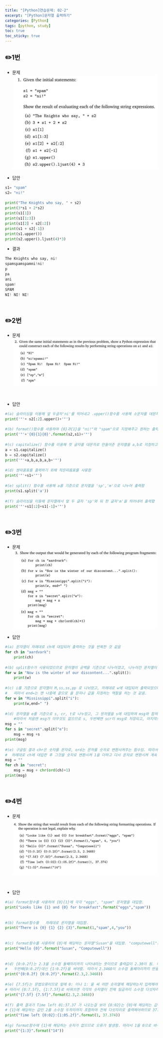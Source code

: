 ```yaml
---
title: "[Python]연습문제: 02-2"
excerpt: "[Python]문자열 출력하기"
categories: [Python]
tags: [python, study]
toc: true
toc_sticky: true
---
```

## ✏️1번
- 문제<br>
![문제 이미지-불러오기 실패](/assets/Image/python_assign_02_2_1.png)<br>

- 답안<br>
```python
s1= "spam"
s2= "ni!"

print("The Knights who say, " + s2)
print(3*s1 + 2*s2)
print(s1[1])
print(s1[1:3])
print(s1[2] + s2[:2])
print(s1 + s2[-1])
print(s1.upper())
print(s2.upper().ljust(4)*3)
```

- 결과<br>
```python
The Knights who say, ni!
spamspamspamni!ni!
p
pa
ani
spam!
SPAM
NI! NI! NI!
```

<br>

## ✏️2번
  - 문제<br>
    ![문제 이미지-불러오기 실패](/assets/Image/python_assign_02_2_2.png)
<br>

  - 답안<br>
```python
#(a) 슬라이싱을 이용해 앞 두글자'ni'를 띄어내고 .upper()함수를 사용해 소문자를 대문자로 만들어줌
print('"'+ s2[:2].upper()+'"')

#(b) format()함수를 사용하여 {0}과{1}을 "ni!"와 "spam"으로 지정해주고 원하는 출력값을 출력함 
print('"'+'{0}{1}{0}'.format(s2,s1)+'"')

#(c) capitalize() 함수를 이용해 첫 글자를 대문자로 만들어준 문자열을 a,b로 지정하고 콤마로 띄어써줌 
a = s1.capitalize()
b = s2.capitalize()
print('"'+a,b,a,b,a,b+'"')

#(d) 쌍따옴표를 출력하기 위해 작은따옴표를 사용함 
print('"'+s1+'"')

#(e) split() 함수를 사용해 a를 기준으로 문자열을 'sp','m'으로 나누어 출력함 
print(s1.split('a'))

#(f) 슬라이싱을 이용해 문자열에서 앞 두 글자 'sp'와 뒤 한 글자'm'을 띄어내어 출력함 
print('"'+s1[:2]+s1[-1]+'"')
```

<br>

## ✏️3번
  - 문제<br>
    ![문제 이미지-불러오기 실패](/assets/Image/python_assign_02_2_3.png)<br>

- 답안<br>
```python
#(a) 문자열이 차례대로 ch에 대입되어 출력하는 것을 반복한 것 같음   
for ch in "aardvark":
    print(ch)

#(b) split함수가 사용되었으므로 문자열이 공백을 기준으로 나누어졌고, 나누어진 문자열이 차례대로 w에 대입되어 출력하는 것을 반복한 것 같음.
for w in "Now is the winter of our discontent...".split():
    print(w)

#(c) i를 기준으로 문자열이 M,ss,ss,pp 로 나뉘었고, 차례대로 w에 대입되어 출력되었으며, 그 끝이 공백이 하나 추가되어 끝남.
#   따라서 end=는 맨 나중에 끝으로 올 문자나 값을 지정하는 역할을 하는 것 같음.
for w in "Mississippi".split("i"):
    print(w,end=" ")

#(d) 문자열을 e를 기준으로 s, cr, t로 나누었고, 그 문자열을 s에 대입하여 msg와 합쳐 저장하는 과정을 반복한 것 같음
    #따라서 처음엔 msg가 아무것도 없으므로 s, 두번째엔 scr이 msg로 저장되고, 마지막으로 scr에 t가 합쳐져 msg로 저장되어 출력됨.
msg = ""
for s in "secret".split("e"):
    msg = msg +s
print(msg)

#(e) 구글링 결과 chr은 숫자를 문자로, ord는 문자를 숫자로 변환시켜주는 함수임. 따라서 secret 문자열에서
#  차례대로 ch에 대입한 후 그것을 숫자로 변환시켜 1을 더하고 다시 문자로 변환시켜 계속 합쳐서 그 결과를 출력함.
msg = ""
for ch in "secret":
    msg = msg + chr(ord(ch)+1)
print(msg)
```

<br>

## ✏️4번
  - 문제<br>
    ![문제 이미지-불러오기 실패](/assets/Image/python_assign_02_2_4.png)
<br>

- 답안<br>
```python
#(a) format함수를 사용하여 {0}{1}에 각각 "eggs", "spam" 문자열을 대입함.
print("Looks like {1} and {0} for breakfast".format("eggs","spam"))


#(b) format함수를   차례대로 문자열을 대입함.
print("There is {0} {1} {2} {3}".format(1,"spam",4,"you"))


#(c) format함수를 사용하여 {0}에 해당하는 문자열"Susan"을 대입함. "computewell"은 {1}이므로 사용할 일이 없음.
print("Hello {0}".format("Susan", "Computewell"))


#(d) {0:0.2f}는 2.3을 소수점 둘째자리까지 나타내라는 뜻이므로 출력값이 2.30이 됨. 이때 2.3468은 사용할 일이 없으므로
#   두번째{0:0.2f}대신 {1:0.2f}을 써야함. 따라서 2.3468이 소수점 둘째자리까지 반올림되어 출력이 됨.
print("{0:0.2f} {0:0.2f}".format(2.3,2.3468))

#(e) {7.5f}는 문법오류이므로 앞에 0: 이나 1: 을 써 어떤 숫자열에 해당하는지 입력해야함.
# 따라서 {0:7.5f}, {1:7.5f}로 바꿔쓰면 각각의 숫자열이 전체 일곱자리 소수점 다섯자리까지 이렇게 '2.30000 2.34680'가 출력됨. 
print("{7.5f} {7.5f}".format(2.3,2.3468))

#(f) 출력 결과가 Time left 01:37.37 가 나오는걸 보아 {0:02}는 {0}에 해당하는 값이 1을 전체 두자리로 출력해야하므로 01로출력됨.
# {1}에 해당하는 값인 2를 소수점 두자리까지 포함하여 전체 다섯자리로 출력해야하므로 37.37이 출력됨.
print("Time left {0:02}:{1:05.2f}".format(1, 37.374))

#(g) format함수에 {1}에 해당하는 숫자가 없으므로 오류가 발생함. 따라서 1을 0으로 바꾸어야함.
print("{1:3}".format("14"))
```
